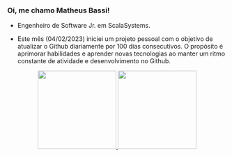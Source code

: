 ### Oi, me chamo Matheus Bassi!

- Engenheiro de Software Jr. em ScalaSystems.

- Este mês (04/02/2023) iniciei um projeto pessoal com o objetivo de atualizar o Github diariamente por 100 dias consecutivos. O propósito é aprimorar habilidades e aprender novas tecnologias ao manter um ritmo constante de atividade e desenvolvimento no Github.

<div align="center">
  <a href="https://github.com/mtbassi">
  <img height="180em" src="https://github-readme-stats.vercel.app/api?username=mtbassi&show_icons=true&theme=dark&include_all_commits=true&count_private=true"/>
  <img height="180em" src="https://github-readme-stats.vercel.app/api/top-langs/?username=mtbassi&layout=compact&langs_count=7&theme=dark"/>
</div>
